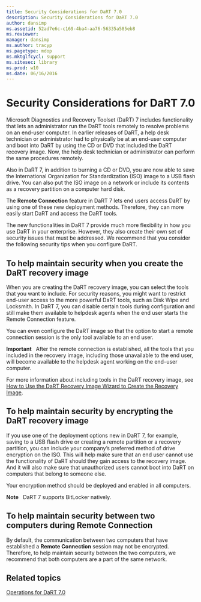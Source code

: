 ```yaml
---
title: Security Considerations for DaRT 7.0
description: Security Considerations for DaRT 7.0
author: dansimp
ms.assetid: 52ad7e6c-c169-4ba4-aa76-56335a585eb8
ms.reviewer: 
manager: dansimp
ms.author: tracyp
ms.pagetype: mdop
ms.mktglfcycl: support
ms.sitesec: library
ms.prod: w10
ms.date: 06/16/2016
---
```



# Security Considerations for DaRT 7.0


Microsoft Diagnostics and Recovery Toolset (DaRT) 7 includes functionality that lets an administrator run the DaRT tools remotely to resolve problems on an end-user computer. In earlier releases of DaRT, a help desk technician or administrator had to physically be at an end-user computer and boot into DaRT by using the CD or DVD that included the DaRT recovery image. Now, the help desk technician or administrator can perform the same procedures remotely.

Also in DaRT 7, in addition to burning a CD or DVD, you are now able to save the International Organization for Standardization (ISO) image to a USB flash drive. You can also put the ISO image on a network or include its contents as a recovery partition on a computer hard disk.

The **Remote Connection** feature in DaRT 7 lets end users access DaRT by using one of these new deployment methods. Therefore, they can more easily start DaRT and access the DaRT tools.

The new functionalities in DaRT 7 provide much more flexibility in how you use DaRT in your enterprise. However, they also create their own set of security issues that must be addressed. We recommend that you consider the following security tips when you configure DaRT.

## To help maintain security when you create the DaRT recovery image


When you are creating the DaRT recovery image, you can select the tools that you want to include. For security reasons, you might want to restrict end-user access to the more powerful DaRT tools, such as Disk Wipe and Locksmith. In DaRT 7, you can disable certain tools during configuration and still make them available to helpdesk agents when the end user starts the Remote Connection feature.

You can even configure the DaRT image so that the option to start a remote connection session is the only tool available to an end user.

**Important**  
After the remote connection is established, all the tools that you included in the recovery image, including those unavailable to the end user, will become available to the helpdesk agent working on the end–user computer.

 

For more information about including tools in the DaRT recovery image, see [How to Use the DaRT Recovery Image Wizard to Create the Recovery Image](how-to-use-the-dart-recovery-image-wizard-to-create-the-recovery-image-dart-7.md).

## To help maintain security by encrypting the DaRT recovery image


If you use one of the deployment options new in DaRT 7, for example, saving to a USB flash drive or creating a remote partition or a recovery partition, you can include your company’s preferred method of drive encryption on the ISO. This will help make sure that an end user cannot use the functionality of DaRT should they gain access to the recovery image. And it will also make sure that unauthorized users cannot boot into DaRT on computers that belong to someone else.

Your encryption method should be deployed and enabled in all computers.

**Note**  
DaRT 7 supports BitLocker natively.

 

## To help maintain security between two computers during Remote Connection


By default, the communication between two computers that have established a **Remote Connection** session may not be encrypted. Therefore, to help maintain security between the two computers, we recommend that both computers are a part of the same network.

## Related topics


[Operations for DaRT 7.0](operations-for-dart-70-new-ia.md)

 

 





